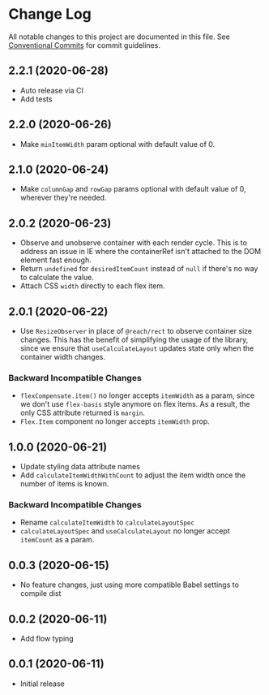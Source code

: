 # Change Log

All notable changes to this project are documented in this file. See
[Conventional Commits](https://conventionalcommits.org) for commit guidelines.

## 2.2.1 (2020-06-28)

- Auto release via CI
- Add tests

## 2.2.0 (2020-06-26)

- Make `minItemWidth` param optional with default value of 0.

## 2.1.0 (2020-06-24)

- Make `columnGap` and `rowGap` params optional with default value of 0,
  wherever they're needed.

## 2.0.2 (2020-06-23)

- Observe and unobserve container with each render cycle. This is to address an
  issue in IE where the containerRef isn't attached to the DOM element fast
  enough.
- Return `undefined` for `desiredItemCount` instead of `null` if there's no way
  to calculate the value.
- Attach CSS `width` directly to each flex item.

## 2.0.1 (2020-06-22)

- Use `ResizeObserver` in place of `@reach/rect` to observe container size
  changes. This has the benefit of simplifying the usage of the library, since
  we ensure that `useCalculateLayout` updates state only when the container
  width changes.

### Backward Incompatible Changes

- `flexCompensate.item()` no longer accepts `itemWidth` as a param, since we
  don't use `flex-basis` style anymore on flex items. As a result, the only CSS
  attribute returned is `margin`.
- `Flex.Item` component no longer accepts `itemWidth` prop.

## 1.0.0 (2020-06-21)

- Update styling data attribute names
- Add `calculateItemWidthWithCount` to adjust the item width once the number of
  items is known.

### Backward Incompatible Changes

- Rename `calculateItemWidth` to `calculateLayoutSpec`
- `calculateLayoutSpec` and `useCalculateLayout` no longer accept `itemCount` as
  a param.

## 0.0.3 (2020-06-15)

- No feature changes, just using more compatible Babel settings to compile dist

## 0.0.2 (2020-06-11)

- Add flow typing

## 0.0.1 (2020-06-11)

- Initial release
